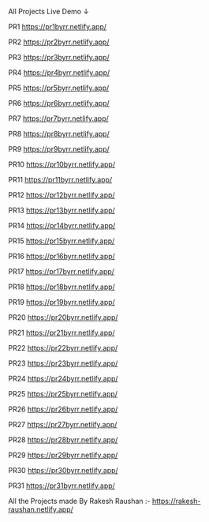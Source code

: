All Projects Live Demo ↓ 

PR1  https://pr1byrr.netlify.app/ 

PR2  https://pr2byrr.netlify.app/

PR3  https://pr3byrr.netlify.app/

PR4  https://pr4byrr.netlify.app/

PR5  https://pr5byrr.netlify.app/

PR6  https://pr6byrr.netlify.app/

PR7  https://pr7byrr.netlify.app/

PR8  https://pr8byrr.netlify.app/

PR9  https://pr9byrr.netlify.app/

PR10  https://pr10byrr.netlify.app/

PR11  https://pr11byrr.netlify.app/

PR12  https://pr12byrr.netlify.app/

PR13  https://pr13byrr.netlify.app/

PR14  https://pr14byrr.netlify.app/

PR15  https://pr15byrr.netlify.app/

PR16  https://pr16byrr.netlify.app/

PR17  https://pr17byrr.netlify.app/

PR18  https://pr18byrr.netlify.app/

PR19  https://pr19byrr.netlify.app/

PR20  https://pr20byrr.netlify.app/

PR21  https://pr21byrr.netlify.app/

PR22  https://pr22byrr.netlify.app/

PR23  https://pr23byrr.netlify.app/

PR24  https://pr24byrr.netlify.app/

PR25  https://pr25byrr.netlify.app/

PR26  https://pr26byrr.netlify.app/

PR27  https://pr27byrr.netlify.app/

PR28  https://pr28byrr.netlify.app/

PR29  https://pr29byrr.netlify.app/

PR30  https://pr30byrr.netlify.app/

PR31  https://pr31byrr.netlify.app/

All the Projects made By Rakesh Raushan :- https://rakesh-raushan.netlify.app/
